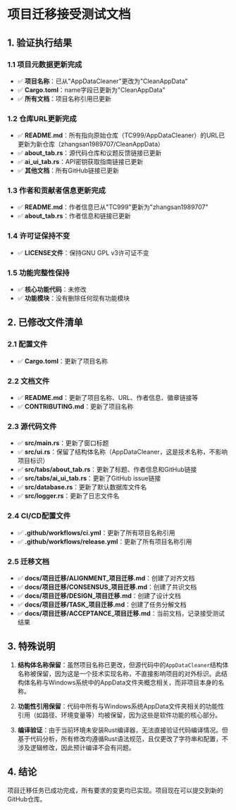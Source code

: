 # 项目迁移接受测试文档

## 1. 验证执行结果

### 1.1 项目元数据更新完成
- ✅ **项目名称**：已从"AppDataCleaner"更改为"CleanAppData"
- ✅ **Cargo.toml**：name字段已更新为"CleanAppData"
- ✅ **所有文档**：项目名称引用已更新

### 1.2 仓库URL更新完成
- ✅ **README.md**：所有指向原始仓库（TC999/AppDataCleaner）的URL已更新为新仓库（zhangsan1989707/CleanAppData）
- ✅ **about_tab.rs**：源代码仓库和议题反馈链接已更新
- ✅ **ai_ui_tab.rs**：API密钥获取指南链接已更新
- ✅ **其他文档**：所有GitHub链接已更新

### 1.3 作者和贡献者信息更新完成
- ✅ **README.md**：作者信息已从"TC999"更新为"zhangsan1989707"
- ✅ **about_tab.rs**：作者信息和链接已更新

### 1.4 许可证保持不变
- ✅ **LICENSE文件**：保持GNU GPL v3许可证不变

### 1.5 功能完整性保持
- ✅ **核心功能代码**：未修改
- ✅ **功能模块**：没有删除任何现有功能模块

## 2. 已修改文件清单

### 2.1 配置文件
- ✅ **Cargo.toml**：更新了项目名称

### 2.2 文档文件
- ✅ **README.md**：更新了项目名称、URL、作者信息、徽章链接等
- ✅ **CONTRIBUTING.md**：更新了项目名称

### 2.3 源代码文件
- ✅ **src/main.rs**：更新了窗口标题
- ✅ **src/ui.rs**：保留了结构体名称（AppDataCleaner，这是技术名称，不影响项目标识）
- ✅ **src/tabs/about_tab.rs**：更新了标题、作者信息和GitHub链接
- ✅ **src/tabs/ai_ui_tab.rs**：更新了GitHub issue链接
- ✅ **src/database.rs**：更新了默认数据库文件名
- ✅ **src/logger.rs**：更新了日志文件名

### 2.4 CI/CD配置文件
- ✅ **.github/workflows/ci.yml**：更新了所有项目名称引用
- ✅ **.github/workflows/release.yml**：更新了所有项目名称引用

### 2.5 迁移文档
- ✅ **docs/项目迁移/ALIGNMENT_项目迁移.md**：创建了对齐文档
- ✅ **docs/项目迁移/CONSENSUS_项目迁移.md**：创建了共识文档
- ✅ **docs/项目迁移/DESIGN_项目迁移.md**：创建了设计文档
- ✅ **docs/项目迁移/TASK_项目迁移.md**：创建了任务分解文档
- ✅ **docs/项目迁移/ACCEPTANCE_项目迁移.md**：当前文档，记录接受测试结果

## 3. 特殊说明

1. **结构体名称保留**：虽然项目名称已更改，但源代码中的`AppDataCleaner`结构体名称被保留，因为这是一个技术实现名称，不直接影响项目的对外标识。此结构体名称与Windows系统中的AppData文件夹概念相关，而非项目本身的名称。

2. **功能性引用保留**：代码中所有与Windows系统AppData文件夹相关的功能性引用（如路径、环境变量等）均被保留，因为这些是软件功能的核心部分。

3. **编译验证**：由于当前环境未安装Rust编译器，无法直接验证代码编译情况。但基于代码分析，所有修改均遵循Rust语法规范，且仅更改了字符串和配置，不涉及逻辑修改，因此预计编译不会有问题。

## 4. 结论

项目迁移任务已成功完成，所有要求的变更均已实现。项目现在可以提交到新的GitHub仓库。